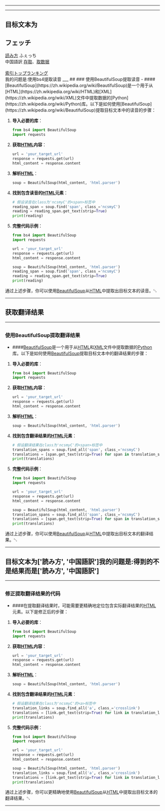 # 
___
___
## 目标文本为<div class="kiji">
<h2 class="midashigo" title="フェッチ">フェッチ</h2>
<div class="Ncsmy">
<span class="ncsmyC"><a class="crosslink" href="https://cjjc.weblio.jp/content/%E8%AA%AD%E3%81%BF%E6%96%B9" title="読み方">読み方</a></span> ふぇっち<br/><span class="ncsmyC">中国語訳</span> <a class="crosslink" href="https://cjjc.weblio.jp/content/%E5%AD%98%E5%8F%96" title="存取">存取</a>、<a class="crosslink" href="https://cjjc.weblio.jp/content/%E5%8F%96%E6%95%B0%E6%8D%AE" title="取数据">取数据</a>
</div>
<br class="clr"/>
<div class="kijiFoot">
<span class="wList"><a href="https://cjjc.weblio.jp/category/ncsmy" title="索引トップ">索引トップ</a></span><span class="wList"><a href="https://cjjc.weblio.jp/ranking/ncsmy" title="ランキング">ランキング</a></span></div>    
</div>我的问题是:使用bs4提取读音
___
## 
### 使用BeautifulSoup提取读音
- ####[BeautifulSoup](https://zh.wikipedia.org/wiki/BeautifulSoup)是一个用于从[HTML](https://zh.wikipedia.org/wiki/HTML)和[XML](https://zh.wikipedia.org/wiki/XML)文件中提取数据的[Python](https://zh.wikipedia.org/wiki/Python)库。以下是如何使用[BeautifulSoup](https://zh.wikipedia.org/wiki/BeautifulSoup)提取目标文本中的读音的步骤：

1. **导入必要的库**：
    ```python
    from bs4 import BeautifulSoup
    import requests
    ```

2. **获取[HTML](https://zh.wikipedia.org/wiki/HTML)内容**：
    ```python
    url = 'your_target_url'
    response = requests.get(url)
    html_content = response.content
    ```

3. **解析[HTML](https://zh.wikipedia.org/wiki/HTML)**：
    ```python
    soup = BeautifulSoup(html_content, 'html.parser')
    ```

4. **找到包含读音的[HTML](https://zh.wikipedia.org/wiki/HTML)元素**：
    ```python
    # 假设读音在class为'ncsmyC'的<span>标签中
    reading_span = soup.find('span', class_='ncsmyC')
    reading = reading_span.get_text(strip=True)
    print(reading)
    ```

5. **完整代码示例**：
    ```python
    from bs4 import BeautifulSoup
    import requests

    url = 'your_target_url'
    response = requests.get(url)
    html_content = response.content

    soup = BeautifulSoup(html_content, 'html.parser')
    reading_span = soup.find('span', class_='ncsmyC')
    reading = reading_span.get_text(strip=True)
    print(reading)
    ```

通过上述步骤，你可以使用[BeautifulSoup](https://zh.wikipedia.org/wiki/BeautifulSoup)从[HTML](https://zh.wikipedia.org/wiki/HTML)中提取出目标文本的读音。␃
___
## 获取翻译结果
___
## 
### 使用BeautifulSoup提取翻译结果
- ####[BeautifulSoup](https://zh.wikipedia.org/wiki/BeautifulSoup)是一个用于从[HTML](https://zh.wikipedia.org/wiki/HTML)和[XML](https://zh.wikipedia.org/wiki/XML)文件中提取数据的[Python](https://zh.wikipedia.org/wiki/Python)库。以下是如何使用[BeautifulSoup](https://zh.wikipedia.org/wiki/BeautifulSoup)提取目标文本中的翻译结果的步骤：

1. **导入必要的库**：
    ```python
    from bs4 import BeautifulSoup
    import requests
    ```

2. **获取[HTML](https://zh.wikipedia.org/wiki/HTML)内容**：
    ```python
    url = 'your_target_url'
    response = requests.get(url)
    html_content = response.content
    ```

3. **解析[HTML](https://zh.wikipedia.org/wiki/HTML)**：
    ```python
    soup = BeautifulSoup(html_content, 'html.parser')
    ```

4. **找到包含翻译结果的[HTML](https://zh.wikipedia.org/wiki/HTML)元素**：
    ```python
    # 假设翻译结果在class为'ncsmyC'的<span>标签中
    translation_spans = soup.find_all('span', class_='ncsmyC')
    translations = [span.get_text(strip=True) for span in translation_spans]
    print(translations)
    ```

5. **完整代码示例**：
    ```python
    from bs4 import BeautifulSoup
    import requests

    url = 'your_target_url'
    response = requests.get(url)
    html_content = response.content

    soup = BeautifulSoup(html_content, 'html.parser')
    translation_spans = soup.find_all('span', class_='ncsmyC')
    translations = [span.get_text(strip=True) for span in translation_spans]
    print(translations)
    ```

通过上述步骤，你可以使用[BeautifulSoup](https://zh.wikipedia.org/wiki/BeautifulSoup)从[HTML](https://zh.wikipedia.org/wiki/HTML)中提取出目标文本的翻译结果。␃
___
## 目标文本为['読み方', '中国語訳']我的问题是:得到的不是结果而是['読み方', '中国語訳']
___
## 
### 修正提取翻译结果的代码
- ####在提取翻译结果时，可能需要更精确地定位包含实际翻译结果的[HTML](https://zh.wikipedia.org/wiki/HTML)元素。以下是修正后的步骤：

1. **导入必要的库**：
    ```python
    from bs4 import BeautifulSoup
    import requests
    ```

2. **获取[HTML](https://zh.wikipedia.org/wiki/HTML)内容**：
    ```python
    url = 'your_target_url'
    response = requests.get(url)
    html_content = response.content
    ```

3. **解析[HTML](https://zh.wikipedia.org/wiki/HTML)**：
    ```python
    soup = BeautifulSoup(html_content, 'html.parser')
    ```

4. **找到包含翻译结果的[HTML](https://zh.wikipedia.org/wiki/HTML)元素**：
    ```python
    # 假设翻译结果在class为'ncsmyC'的<a>标签中
    translation_links = soup.find_all('a', class_='crosslink')
    translations = [link.get_text(strip=True) for link in translation_links if 'title' in link.attrs and link['title'] in ['存取', '取数据']]
    print(translations)
    ```

5. **完整代码示例**：
    ```python
    from bs4 import BeautifulSoup
    import requests

    url = 'your_target_url'
    response = requests.get(url)
    html_content = response.content

    soup = BeautifulSoup(html_content, 'html.parser')
    translation_links = soup.find_all('a', class_='crosslink')
    translations = [link.get_text(strip=True) for link in translation_links if 'title' in link.attrs and link['title'] in ['存取', '取数据']]
    print(translations)
    ```

通过上述步骤，你可以更精确地使用[BeautifulSoup](https://zh.wikipedia.org/wiki/BeautifulSoup)从[HTML](https://zh.wikipedia.org/wiki/HTML)中提取出目标文本的翻译结果。␃
___
